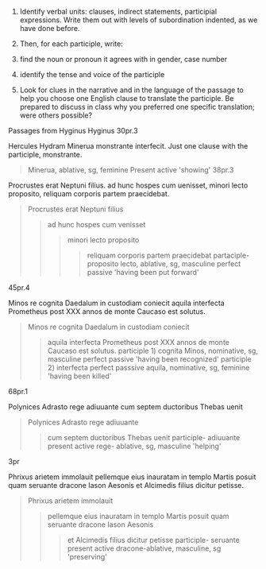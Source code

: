 1. Identify verbal units: clauses, indirect statements, participial expressions. Write them out with levels of subordination indented, as we have done before.

2. Then, for each participle, write:

1. find the noun or pronoun it agrees with in gender, case number
2. identify the tense and voice of the participle
3. Look for clues in the narrative and in the language of the passage to help you choose one English clause to translate the participle. Be prepared to discuss in class why you preferred one specific translation; were others possible?

Passages from Hyginus
Hyginus 30pr.3

Hercules Hydram Minerua monstrante interfecit.
Just one clause with the participle, monstrante.
  >Minerua, ablative, sg, feminine 
  >Present active 
  >'showing'
38pr.3

Procrustes erat Neptuni filius. ad hunc hospes cum uenisset, minori lecto proposito, reliquam corporis partem praecidebat.
>Procrustes erat Neptuni filius 
>>ad hunc hospes cum venisset
>>> minori lecto proposito
>>>> reliquam corporis partem praecidebat
partaciple- proposito
>lecto, ablative, sg, masculine
>perfect passive 
>'having been put forward'

45pr.4

Minos re cognita Daedalum in custodiam coniecit aquila interfecta Prometheus post ⅩⅩⅩ annos de monte Caucaso est solutus.
>Minos re cognita Daedalum in custodiam coniecit
>>aquila interfecta Prometheus post ⅩⅩⅩ annos de monte Caucaso est solutus.
participle 1) cognita
> Minos, nominative, sg, masculine
> perfect passive
> 'having been recognized'
> participle 2) interfecta
> perfect passsive
> aquila, nominative, sg, feminine
> 'having been killed'

68pr.1

Polynices Adrasto rege adiuuante cum septem ductoribus Thebas uenit
>Polynices Adrasto rege adiuuante
>>cum septem ductoribus Thebas uenit
participle- adiuuante
>present active
>rege- ablative, sg, masculine
>'helping'

3pr

Phrixus arietem immolauit pellemque eius inauratam in templo Martis posuit quam seruante dracone Iason Aesonis et Alcimedis filius dicitur petisse.
>Phrixus arietem immolauit
>>pellemque eius inauratam in templo Martis posuit quam seruante dracone Iason Aesonis
>>>et Alcimedis filius dicitur petisse
participle- seruante
>present active
>dracone-ablative, masculine, sg
>'preserving'
